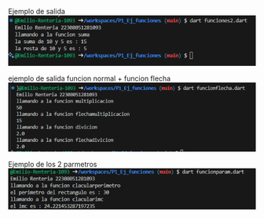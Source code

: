 Ejemplo de salida
![alt text](image.png)

ejemplo de salida funcion normal + funcion flecha 
![alt text](image-1.png)

Ejemplo de los 2 parmetros
![alt text](image-2.png)